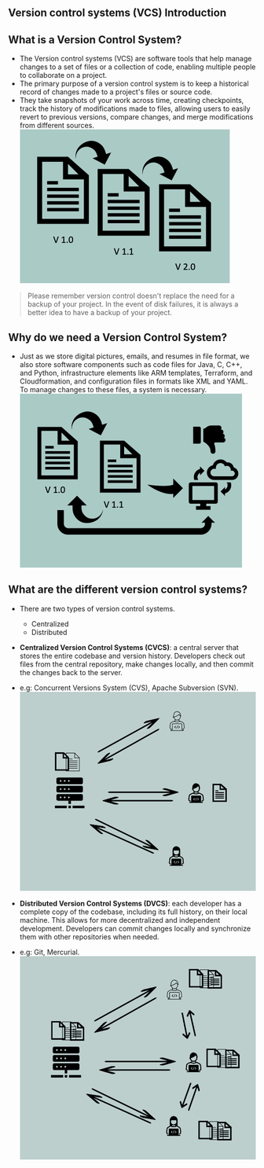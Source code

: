 ## Version control systems (VCS) Introduction ##

## What is a Version Control System?
- The Version control systems (VCS) are software tools that help manage changes to a set of files or a collection of code, enabling multiple people to collaborate on a project.
- The primary purpose of a version control system is to keep a historical record of changes made to a project's files or source code.
- They take snapshots of your work across time, creating checkpoints, track the history of modifications made to files, allowing users to easily revert to previous versions, compare changes, and merge modifications from different sources.
![Version Control System](./Pictures/version_control_system.png)

> Please remember version control doesn't replace the need for a backup of your project. In the event of disk failures, it is always a better idea to have a backup of your project.

## Why do we need a Version Control System?
- Just as we store digital pictures, emails, and resumes in file format, we also store software components such as code files for Java, C, C++, and Python, infrastructure elements like ARM templates, Terraform, and Cloudformation, and configuration files in formats like XML and YAML. To manage changes to these files, a system is necessary.
![Version Control System](./Pictures/version_control_system_2.png)

## What are the different version control systems?
- There are two types of version control systems.
  - Centralized
  - Distributed

- **Centralized Version Control Systems (CVCS)**: a central server that stores the entire codebase and version history. Developers check out files from the central repository, make changes locally, and then commit the changes back to the server.
- e.g: Concurrent Versions System (CVS), Apache Subversion (SVN).
![Centralized Version Control Systems](./Pictures/cvcs.png)

- **Distributed Version Control Systems (DVCS)**: each developer has a complete copy of the codebase, including its full history, on their local machine. This allows for more decentralized and independent development. Developers can commit changes locally and synchronize them with other repositories when needed.
- e.g: Git, Mercurial.
![Distributed Version Control Systems](./Pictures/dvcs.png)